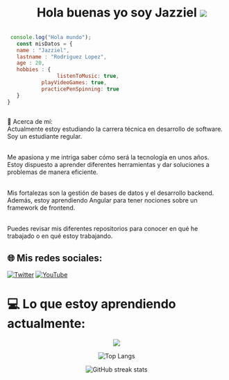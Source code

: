 
<div id="user-content-toc">
  <ul align="center">
    <summary><h1 style="display: inline-block">Hola buenas yo soy Jazziel
    <a href="https://skillicons.dev">
    <img src="https://skillicons.dev/icons?i=htmx" />
  </a>
	</a></h1></summary>
  </ul>
</div>



 ```javascript
  console.log("Hola mundo");
	const misDatos = {
	name : "Jazziel",
	lastname : "Rodriguez Lopez",
	age : 20,
	hobbies : {
	             listenToMusic: true, 
    		playVideoGames: true, 
    		practicePenSpinning: true
	}
}
	
 ```

💫 Acerca de mí:<br>
Actualmente estoy estudiando la carrera técnica en desarrollo de software. Soy un estudiante regular.<br><br>

Me apasiona y me intriga saber cómo será la tecnología en unos años. Estoy dispuesto a aprender diferentes herramientas y dar soluciones a problemas de manera eficiente.
<br><br>

Mis fortalezas son la gestión de bases de datos y el desarrollo backend. Además, estoy aprendiendo Angular para tener nociones sobre un framework de frontend.<br><br>

Puedes revisar mis diferentes repositorios para conocer en qué he trabajado o en qué estoy trabajando.

## 🌐 Mis redes sociales:
[![Twitter](https://img.shields.io/badge/Twitter-%231DA1F2.svg?logo=Twitter&logoColor=white)](https://twitter.com/@JazzieloRL) [![YouTube](https://img.shields.io/badge/YouTube-%23FF0000.svg?logo=YouTube&logoColor=white)](https://youtube.com/@JazzielRodriguez)

# 💻 Lo que estoy aprendiendo actualmente:
<p align="center">
  <a href="https://skillicons.dev">
    <img src="https://skillicons.dev/icons?i=angular,github,js,java,nodejs,mongodb,mysql,tailwind" />
  </a>
</p>

<div align="center">

![Top Langs](https://github-readme-stats.vercel.app/api/top-langs/?username=JazzoLopez&langs_count=6&layout=compact&theme=radical)


![GitHub streak stats](https://streak-stats.demolab.com/?user=JazzoLopez&theme=radical)

</div>
